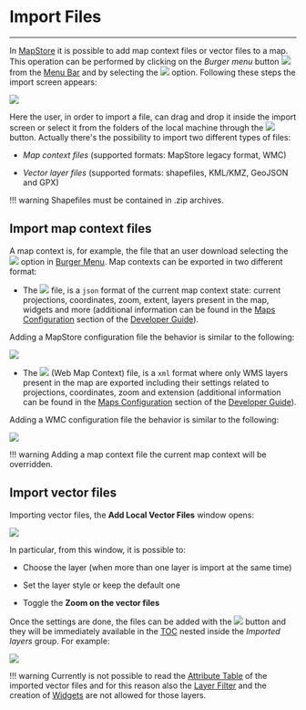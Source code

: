 # Import Files
**************

In [MapStore](https://mapstore.geo-solutions.it/mapstore/#/) it is possible to add map context files or vector files to a map. This operation can be performed by clicking on the *Burger menu* button <img src="../img/button/burger.jpg" class="ms-docbutton"/> from the [Menu Bar](menu-bar.md) and by selecting the <img src="../img/button/import.jpg" class="ms-docbutton"/> option. Following these steps the import screen appears:

<img src="../img/import/import-screen.jpg" class="ms-docimage" style="max-width:700px;"/>

Here the user, in order to import a file, can drag and drop it inside the import screen or select it from the folders of the local machine through the <img src="../img/button/select-files.jpg" class="ms-docbutton"/> button. Actually there's the possibility to import two different types of files:

* *Map context files* (supported formats: MapStore legacy format, WMC)

* *Vector layer files* (supported formats: shapefiles, KML/KMZ, GeoJSON and GPX)

!!! warning
    Shapefiles must be contained in .zip archives.

## Import map context files

A map context is, for example, the file that an user download selecting the <img src="../img/button/export.jpg" class="ms-docbutton"/> option in [Burger Menu](menu-bar.md#burger-menu). Map contexts can be exported in two different format:

* The <img src="../img/button/mapstore_format_button.jpg" class="ms-docbutton"/> file, is a `json` format of the current map context state: current projections, coordinates, zoom, extent, layers present in the map, widgets and more (additional information can be found in the [Maps Configuration](../developer-guide/maps-configuration.md) section of the [Developer Guide](https://mapstore.readthedocs.io/en/latest/developer-guide/)).

Adding a MapStore configuration file the behavior is similar to the following:

<img src="../img/import/export-import.gif" class="ms-docimage"/>

* The <img src="../img/button/wmc_format_button.jpg" class="ms-docbutton"/> (Web Map Context) file, is a `xml` format where only WMS layers present in the map are exported including their settings related to projections, coordinates, zoom and extension (additional information can be found in the  [Maps Configuration](../developer-guide/maps-configuration.md#web-map-context) section of the [Developer Guide](https://mapstore.readthedocs.io/en/latest/developer-guide/)).

Adding a WMC configuration file the behavior is similar to the following:

<img src="../img/import/wmc_import.gif" class="ms-docimage"/>

!!! warning
    Adding a map context file the current map context will be overridden.

## Import vector files

Importing vector files, the **Add Local Vector Files** window opens:

<img src="../img/import/add-vector.jpg" class="ms-docimage" style="max-width:600px;"/>

In particular, from this window, it is possible to:

* Choose the layer (when more than one layer is import at the same time)

* Set the layer style or keep the default one

* Toggle the **Zoom on the vector files**

Once the settings are done, the files can be added with the <img src="../img/button/add_group_confirm_button.jpg" class="ms-docbutton"/> button and they will be immediately available in the [TOC](toc.md) nested inside the *Imported layers* group. For example:

<img src="../img/import/local-files-added.jpg" class="ms-docimage" style="max-width:300px;"/>

!!! warning
    Currently is not possible to read the [Attribute Table](attributes-table.md) of the imported vector files and for this reason also the [Layer Filter](filtering-layers.md) and the creation of [Widgets](widgets.md) are not allowed for those layers.